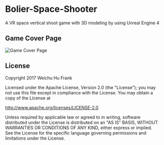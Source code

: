 # Bolier-Space-Shooter
A VR space vertical shoot game with 3D modeling by using Unreal Engine 4

## Game Cover Page

<img src=https://github.com/frhhh/Bolier-Space-Shooter/blob/master/BSS_COVER.jpg title='Game Cover Page' width='' alt='Game Cover Page' />


## License

Copyright 2017 Weichu Hu Frank

Licensed under the Apache License, Version 2.0 (the "License");
you may not use this file except in compliance with the License.
You may obtain a copy of the License at

http://www.apache.org/licenses/LICENSE-2.0

Unless required by applicable law or agreed to in writing, software
distributed under the License is distributed on an "AS IS" BASIS,
WITHOUT WARRANTIES OR CONDITIONS OF ANY KIND, either express or implied.
See the License for the specific language governing permissions and
limitations under the License.
